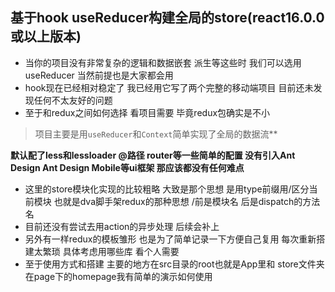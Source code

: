 ## 基于hook useReducer构建全局的store(react16.0.0或以上版本)

- 当你的项目没有非常复杂的逻辑和数据嵌套 派生等这些时 我们可以选用useReducer 当然前提也是大家都会用
- hook现在已经相对稳定了 我已经用它写了两个完整的移动端项目 目前还未发现任何不太友好的问题
- 至于和redux之间如何选择 看项目需要 毕竟redux包确实是不小

> 项目主要是用`useReducer`和`Context`简单实现了全局的数据流**

**默认配了less和lessloader @路径 router等一些简单的配置 没有引入Ant Design Ant Design Mobile等ui框架 那应该都没有任何难点**

- 这里的store模块化实现的比较粗略 大致是那个思想 是用type前缀用/区分当前模块 也就是dva脚手架redux的那种思想 /前是模块名 后是dispatch的方法名
- 目前还没有尝试去用action的异步处理 后续会补上
- 另外有一样redux的模板雏形 也是为了简单记录一下方便自己复用 每次重新搭建太繁琐 具体考虑用哪些库 看个人需要
- 至于使用方式和搭建 主要的地方在src目录的root也就是App里和 store文件夹 在page下的homepage我有简单的演示如何使用